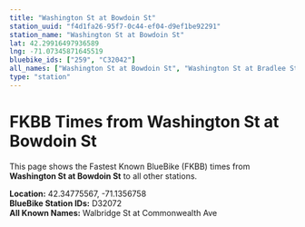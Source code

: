 ```yaml
---
title: "Washington St at Bowdoin St"
station_uuid: "f4d1fa26-95f7-0c44-ef04-d9ef1be92291"
station_name: "Washington St at Bowdoin St"
lat: 42.29916497936589
lng: -71.07345871645519
bluebike_ids: ["259", "C32042"]
all_names: ["Washington St at Bowdoin St", "Washington St at Bradlee St"]
type: "station"
---
```


# FKBB Times from Washington St at Bowdoin St

This page shows the Fastest Known BlueBike (FKBB) times from **Washington St at Bowdoin St** to all other stations.

**Location:** 42.34775567, -71.1356758  
**BlueBike Station IDs:** D32072  
**All Known Names:** Walbridge St at Commonwealth Ave

